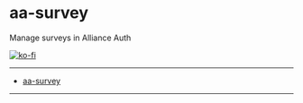 # aa-survey<a name="aa-survey"></a>

Manage surveys in Alliance Auth

[![ko-fi](https://ko-fi.com/img/githubbutton_sm.svg)](https://ko-fi.com/N4N8CL1BY)

______________________________________________________________________

<!-- mdformat-toc start --slug=github --maxlevel=6 --minlevel=1 -->

- [aa-survey](#aa-survey)

<!-- mdformat-toc end -->

______________________________________________________________________
